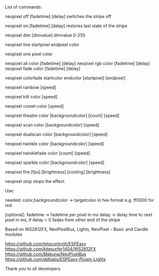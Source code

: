 List of commands:

neopixel off [fadetime] [delay]
	switches the stripe off

neopixel on [fadetime] [delay]
	restores last state of the stripe

neopixel dim [dimvalue]
	dimvalue 0-255

neopixel line startpixel endpixel color

neopixel one pixel color

neopixel all color [fadetime] [delay]
neopixel rgb color [fadetime] [delay]
neopixel fade color [fadetime] [delay]

neopixel colorfade startcolor endcolor [startpixel] [endpixel]

neopixel rainbow [speed]

neopixel kitt color [speed]

neopixel comet color [speed]

neopixel theatre color [backgroundcolor] [count] [speed]

neopixel scan color [backgroundcolor] [speed]

neopixel dualscan color [backgroundcolor] [speed]

neopixel twinkle color [backgroundcolor] [speed]

neopixel twinklefade color [count] [speed]

neopixel sparkle color [backgroundcolor] [speed]

neopixel fire [fps] [brightness] [cooling] [brightness]

neopixel stop
	stops the effect

Use:

needed:
color,backgroundcolor -> targetcolor in hex format e.g. ff0000 for red

[optional]:
fadetime ->  fadetime per pixel in ms
delay ->  delay time to next pixel in ms, if delay < 0 fades from other end of the stripe


Based on WS2812FX, NeoPixelBus, Lights, NeoPixel - Basic and Candle modules

https://github.com/letscontrolit/ESPEasy
https://github.com/kitesurfer1404/WS2812FX
https://github.com/Makuna/NeoPixelBus
https://github.com/ddtlabs/ESPEasy-Plugin-Lights

Thank you to all developers
